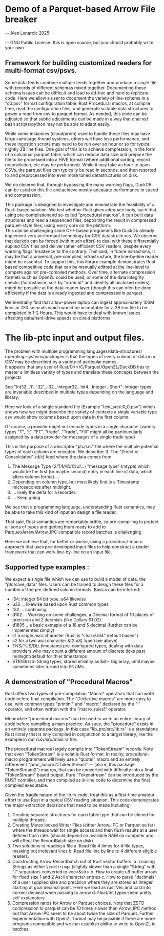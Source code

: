 # Demo of a Parquet-based Arrow File breaker

 -- Alan Lenarcic 2025

 -- GNU Public License: this is open source, but you should probably write your own

## Framework for building customized readers for multi-format csv/psvs.

  Some data feeds combine multiple feeds together and produce a single file with
records of different schemas mixed together. Documenting these schema issues 
can be difficult and lead to ad-hoc and hard to replicate code.  Here we allow
a user to document the variety of line-schema in a "c0.psv" format configuration
table.  Rust Procedural macros, at compile time, read the configuration files,
and generate suitable data structures to power a read from csv to parquet format.
As needed, this code can be adjusted so that subtle adjustments can be made in a
way that chained bash scripts/python may not be able to adapt easily.

While some instances (cloud/prem) used to handle these files may have large-ram/large
thread systems, others will have less performance, and these ingestion scripts
may need to be run over an hour or so for typical nightly 2B line files.
One goal of this is to achieve compression,
in the form of a columnar parquet table, which can reduce data size and prepare
the file to be processed into a HIVE format (where additional sorting, record 
reconcilation, etc may be performed).  While it may take an hour to open CSVs,
 the parquet files can typically be read in seconds, and then resorted to and
 preprocessed into even more tuned datastructures on disk.
 
  We do observe that, through bypassing the many warning flags, DuckDB can be
 used on this file and achieve mostly adequate performance in speed and compression.

  This package is designed to investigate and emonstrate the feasibility of a Rust-
based solution. We test whether Rust gives adequate tools, such that, 
using pre-compliationand so-called "procedural macros", it can built data structures and read a 
sequenced files, depositing the result in compressed parquet-style files, using
every core on the platform.  
  This can be challenging since C++ based programms
like DuckDb already implement very performant technology for CSV datastructures.
We observe that duckdb can be forced (with much effort) to deal with these
differentially suplied CSV files and deliver rather effiicient CSV readers,
despite every warning flags' insistence to the contrary.
  That said, in future extractions, it may be that a universal, pre-compiled,
infrastructure, the line-by-line reader might be essential.  To support this,
this library example demonstrates Rust-based competitive code that can be
manually editted at the line-level to compete against pre-compiled methods.
  Over time, alternate compression formats such as OpenZL could be used, or some
 of the data integrity checks (for instance, sort by "order id" and identify all
 unclosed orders) might be possible at the data-reader layer (though this can
 ofen be done efficiently if the data is already ingested and compressed in parquet.
 
  We inevitably find that a low-power laptop can ingest approximately 100M lines in 230 seconds
 which would be acceptable for a 2B line file to be completed in 1-2 Hours.  This would have
to deal with known issues affecting data/hard-drive speeds on cloud platforms.

# The lib-ptc input and output files.
   The problem with multiple programming languages/data-structures/
 operating-systems/packages is that the types of every column of data
 in a CSV may be described by a variety of particular names.  
 It appears that any user of Rust/C++/C/Parquet/OpenZL/DuckDB has to master a limitless
 variety of types and translate these concepts between the projects

  See "Int32...'i'...'32'...i32...Integer32...Int4...Integer...Short": integer types are
 invariable described in multiple types depending on the language and library.

  Here we look of a single standard file (Example "test_src/c0_0.psv")
 which shows how we might describe the variety of contexts a single
 variable type csv would show columns based upon data in the first column.

  Of course, a provider might not encode types in a single character
  (variety types "T", "t", "FT", "trade", "Trade", "Fill" might
  all be particucularly assigned by a data provider for messages of a single
  trade type)

  This is the purpose of a descriptor "ptc/src" file where the multiple
 potential types of each column are encoded.  We describe:
 0. The "Direct or Consolidated" (d/c) feed where the data comes from.
 1. The Message Type (2/T/M/D/C/U/...) "message type" (mtype)
   which would be the first (or maybe second)  entry in each 
   line of data, which alters column format....
 2. Depending on column type, but most likely first is a Timestamp
   microseconds after midnight.
 3.  ... likely the delta for a recorder.
 4.  ... Keep going


  We see that a programming language, understanding Rust semantics,
 may be able to take this kind of input an design a file reader.

  That said, Rust semantics are remarkably brittle, so pre-compiling
 to protect all sorts of types and getting them ready to add to 
 Parquet/Arrow/Arrow_IPC compatible record batches is challenging.

  Here we achieve that, for better or worse, using a procedural-macro
 approach that uses pre-developed input files to help construct
 a reader framework that can work line-by-line on an input file.

## Supported type examples  :
   We expect a single file which we can use to build a model of data, the
  "ptc/save_data" files.   Users can be trained to design these files for
a number of the pre-defined column formats.  Basics can be inferred:
 - i64: integer 64 bit type, u64 likewise
 - u32 ... likewise based upon Rust common types
 - f32 ... continuing
 - d102 ... Working on some challenges,  a Decimal format 
    of 10 places of precision and 2 decmials (like Dollars $1.02)
 - d1805 .. a basic exmaple of a 18 and 5 decimal 
    (further can be implemented simply)
 - c1 a single ascii character (Rust is "char=U64" default based")
 - c2 for a two asci character &[2;u8] type (see above)
 - TNS/TUS/DLt timestamp pre-configured types, dealing with data providers
   who may count a different amount of discrete ticks past midnight/default
   for thier timestamps
 - STR/Str/str: String types, stored intiiatlly as &str- big array, until
  maybe sometimes later turned into ENUMs

##  A demonstration of "Procedural Macros"
  Rust offers two types of pre-compilation "Macro" operators that can
 write code before final compilation.  The "Declartive macros" are 
 more easy to use, with common types "println!" and "macro!" declared
 by the "!" operator, and often written with the "macro_rules!" operator.

 Meanwhile "procedural macros" can be used to write an entire library of 
 code before compiling a main practice.  As suce, the "procedure" exists
 in an entirely separate package.  In this case "lib_ptc/src/lib.rs" is a
 standalone Rust library that is only compiled in conjunction to a target
 library, like the example in our rcsv/src/main.rs file.

 The procedural macros largely compile into "TokenStream" records.
 Note that even "TokenStream" is a volatile Rust format.  In reality,
 procedural-macro programmers will likely use a "quote!" macro and an
 entirely differenent "proc_macro2::TokenStream" -- (aka in this package
  "TokenStream2") macros, that can be converted with difficulty into a final
 "TokenStream" based output.  Pure "Tokenstream" can be introduced by the
 RUST compiler, and then compiled as in-line code to determine the final
 compiled executable.

 Given the fragile nature of the lib.rs code, treat this as a first-time
 amateur effort to use Rust in a typical CSV reading situation.  This code
 demonstrates the major extraction decisions that need to be made including:
  1. Creating separate structures for each table type that can be cloned
      for multiple threads.  
  2. Creating Mutex locked Writer Files (either Arrow_IPC or Parquet so far)
    where the threads wait for single access and then flush results at
    a user defined flush rate. (should depend on available RAM on computer and
    will effect the RecordBatch size on disk)
  3. Two solutions to reading a file
    a. Read file 4 times for 4 file types, masking out irrelevant lines
    b. Read file line by line to 4 different eligible readers.
  4. Constructing Arrow Recordbatch out of Rust vector buffers.
    a. Loading Strings as either ```Vec<String>``` (slightly slower than 
      a single "String" with "|" separators converted to vec<&str>
    b. How to create u8 buffer arrays for fixed size 1 and 2 Ascii character entries
    c. How to parse "decimals" of a user supplied size and precision where they are
      stored as integer starting at goal decimal point.  Here we load as rust Vec<int>
      and cast into correct decimal when passing to arrow
    d. Float/Int types seem pretty self explanatory.
  5. Compression ratios for Arrow or Parquet choices.  Note that ZSTD compression
   to parquet can be 10 times slower than Arrow_IPC method, but that Arrow IPC seem
   to be about twice the size of Parquet.  Further experimentation with OpenZL
   format may be possible if there are more programs compatible and we can establish
   ability to write to OpenZL in batches.

  



